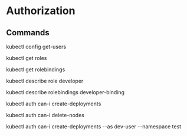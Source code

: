 # Authorization

## Commands

kubectl config get-users

kubectl get roles

kubectl get rolebindings

kubectl describe role developer

kubectl describe rolebindings developer-binding

kubectl auth can-i create-deployments

kubectl auth can-i delete-nodes

kubectl auth can-i create-deployments --as dev-user --namespace test
